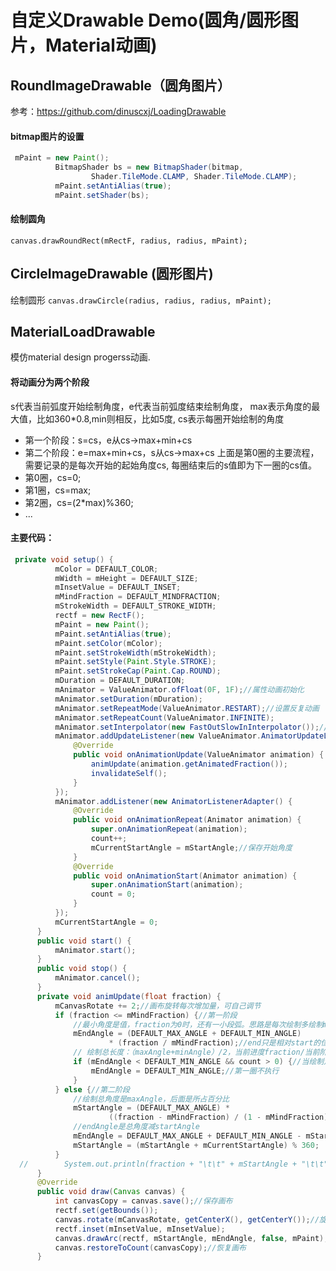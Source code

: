 # 自定义Drawable Demo(圆角/圆形图片，Material动画)
## RoundImageDrawable（圆角图片）
参考：https://github.com/dinuscxj/LoadingDrawable

#### bitmap图片的设置

```java
 mPaint = new Paint();
          BitmapShader bs = new BitmapShader(bitmap,
                  Shader.TileMode.CLAMP, Shader.TileMode.CLAMP);
          mPaint.setAntiAlias(true);
          mPaint.setShader(bs);
```
#### 绘制圆角

 ` canvas.drawRoundRect(mRectF, radius, radius, mPaint); `

## CircleImageDrawable (圆形图片)

绘制圆形
 ` canvas.drawCircle(radius, radius, radius, mPaint); `

## MaterialLoadDrawable

模仿material design progerss动画.

#### 将动画分为两个阶段

s代表当前弧度开始绘制角度，e代表当前弧度结束绘制角度，
max表示角度的最大值，比如360*0.8,min则相反，比如5度,
cs表示每圈开始绘制的角度

* 第一个阶段：s=cs，e从cs->max+min+cs
* 第二个阶段：e=max+min+cs，s从cs->max+cs
上面是第0圈的主要流程，需要记录的是每次开始的起始角度cs,
每圈结束后的s值即为下一圈的cs值。
* 第0圈，cs=0;
* 第1圈，cs=max;
* 第2圈，cs=(2*max)%360;
* ...

#### 主要代码：

```java
 private void setup() {
          mColor = DEFAULT_COLOR;
          mWidth = mHeight = DEFAULT_SIZE;
          mInsetValue = DEFAULT_INSET;
          mMindFraction = DEFAULT_MINDFRACTION;
          mStrokeWidth = DEFAULT_STROKE_WIDTH;
          rectf = new RectF();
          mPaint = new Paint();
          mPaint.setAntiAlias(true);
          mPaint.setColor(mColor);
          mPaint.setStrokeWidth(mStrokeWidth);
          mPaint.setStyle(Paint.Style.STROKE);
          mPaint.setStrokeCap(Paint.Cap.ROUND);
          mDuration = DEFAULT_DURATION;
          mAnimator = ValueAnimator.ofFloat(0F, 1F);//属性动画初始化
          mAnimator.setDuration(mDuration);
          mAnimator.setRepeatMode(ValueAnimator.RESTART);//设置反复动画
          mAnimator.setRepeatCount(ValueAnimator.INFINITE);
          mAnimator.setInterpolator(new FastOutSlowInInterpolator());//插值器
          mAnimator.addUpdateListener(new ValueAnimator.AnimatorUpdateListener() {
              @Override
              public void onAnimationUpdate(ValueAnimator animation) {
                  animUpdate(animation.getAnimatedFraction());
                  invalidateSelf();
              }
          });
          mAnimator.addListener(new AnimatorListenerAdapter() {
              @Override
              public void onAnimationRepeat(Animator animation) {
                  super.onAnimationRepeat(animation);
                  count++;
                  mCurrentStartAngle = mStartAngle;//保存开始角度
              }
              @Override
              public void onAnimationStart(Animator animation) {
                  super.onAnimationStart(animation);
                  count = 0;
              }
          });
          mCurrentStartAngle = 0;
      }
      public void start() {
          mAnimator.start();
      }
      public void stop() {
          mAnimator.cancel();
      }
      private void animUpdate(float fraction) {
          mCanvasRotate += 2;//画布旋转每次增加量，可自己调节
          if (fraction <= mMindFraction) {//第一阶段
              //最小角度是值，fraction为0时，还有一小段弧。思路是每次绘制多绘制minAngle的角度
              mEndAngle = (DEFAULT_MAX_ANGLE + DEFAULT_MIN_ANGLE)
                      * (fraction / mMindFraction);//end只是相对start的位移
              // 绘制总长度：（maxAngle+minAngle）/2，当前进度fraction/当前阶段百分比
              if (mEndAngle < DEFAULT_MIN_ANGLE && count > 0) {//当绘制角度小于最小角度时，绘制最小角度
                  mEndAngle = DEFAULT_MIN_ANGLE;//第一圈不执行
              }
          } else {//第二阶段
              //绘制总角度是maxAngle，后面是所占百分比
              mStartAngle = (DEFAULT_MAX_ANGLE) *
                      ((fraction - mMindFraction) / (1 - mMindFraction));
              //endAngle是总角度减startAngle
              mEndAngle = DEFAULT_MAX_ANGLE + DEFAULT_MIN_ANGLE - mStartAngle;
              mStartAngle = (mStartAngle + mCurrentStartAngle) % 360;
          }
  //        System.out.println(fraction + "\t\t" + mStartAngle + "\t\t" + (mEndAngle + mStartAngle));
      }
      @Override
      public void draw(Canvas canvas) {
          int canvasCopy = canvas.save();//保存画布
          rectf.set(getBounds());
          canvas.rotate(mCanvasRotate, getCenterX(), getCenterY());//旋转画布
          rectf.inset(mInsetValue, mInsetValue);
          canvas.drawArc(rectf, mStartAngle, mEndAngle, false, mPaint);
          canvas.restoreToCount(canvasCopy);//恢复画布
      }
```